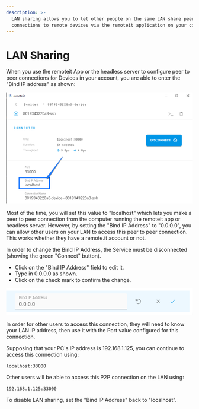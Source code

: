 ```yaml
---
description: >-
  LAN sharing allows you to let other people on the same LAN share peer to peer
  connections to remote devices via the remoteit application on your computer.
---
```


# LAN Sharing

When you use the remoteit App or the headless server to configure peer to peer connections for Devices in your account, you are able to enter the "Bind IP address" as shown:

![](.gitbook/assets/image%20%2825%29.png)

Most of the time, you will set this value to "localhost" which lets you make a peer to peer connection from the computer running the remoteit app or headless server.  However, by setting the "Bind IP Address" to "0.0.0.0", you can allow other users on your LAN to access this peer to peer connection.  This works whether they have a remote.it account or not.

In order to change the Bind IP Address, the Service must be disconnected \(showing the green "Connect" button\). 

* Click on the "Bind IP Address" field to edit it.
* Type in 0.0.0.0 as shown.
* Click on the check mark to confirm the change.

![](.gitbook/assets/image%20%28388%29.png)

In order for other users to access this connection, they will need to know your LAN IP address, then use it with the Port value configured for this connection.

Supposing that your PC's IP address is 192.168.1.125, you can continue to access this connection using:

```text
localhost:33000
```

Other users will be able to access this P2P connection on the LAN using:

```text
192.168.1.125:33000
```

To disable LAN sharing, set the "Bind IP Address" back to "localhost".


